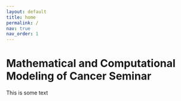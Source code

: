 ```yaml
---
layout: default
title: home
permalink: /
nav: true
nav_order: 1
---
```


# Mathematical and Computational Modeling of Cancer Seminar

This is some text
